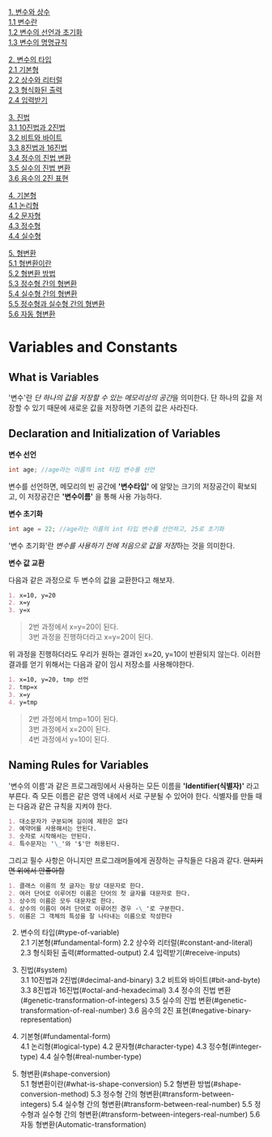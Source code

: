 [1. 변수와 상수](#variables-and-constants)               
[1.1 변수란](#what-is-variables)          
[1.2 변수의 선언과 초기화](#declaration-and-initialization-of-variables)        
[1.3 변수의 명명규칙](#naming-rules-for-variables)

[2. 변수의 타입](#type-of-variable)               
[2.1 기본형](#fundamental-form)           
[2.2 상수와 리터럴](#constant-and-literal)             
[2.3 형식화된 출력](#formatted-output)             
[2.4 입력받기](#receive-inputs)            

[3. 진법](#system)               
[3.1 10진법과 2진법](#decimal-and-binary)        
[3.2 비트와 바이트](#bit-and-byte)              
[3.3 8진법과 16진법](#octal-and-hexadecimal)            
[3.4 정수의 진법 변환](#genetic-transformation-of-integers)            
[3.5 실수의 진법 변환](#genetic-transformation-of-real-number)             
[3.6 음수의 2진 표현](#negative-binary-representation)                

[4. 기본형](#fundamental-form)               
[4.1 논리형](#logical-type)            
[4.2 문자형](#character-type)             
[4.3 정수형](#integer-type)                 
[4.4 실수형](#real-number-type)                

[5. 형변환](#shape-conversion)              
[5.1 형변환이란](#what-is-shape-conversion)             
[5.2 형변환 방법](#shape-conversion-method)           
[5.3 정수형 간의 형변환](#transform-between-integers)            
[5.4 실수형 간의 형변환](#transform-between-real-number)               
[5.5 정수형과 실수형 간의 형변환](#transform-between-integers-real-number)               
[5.6 자동 형변환](Automatic-transformation)           

# Variables and Constants

## What is Variables

'변수'란 *단 하나의 값을 저장할 수 있는 메모리상의 공간*을 의미한다. 단 하나의 값을 저장할 수 있기 때문에 새로운 값을 저장하면 기존의 값은 사라진다.

## Declaration and Initialization of Variables

**변수 선언**
```Java
int age; //age라는 이름의 int 타입 변수를 선언
```

변수를 선언하면, 메모리의 빈 공간에 **'변수타입'** 에 알맞는 크기의 저장공간이 확보되고, 이 저장공간은 **'변수이름'** 을 통해 사용 가능하다.

**변수 초기화**
```Java
int age = 22; //age라는 이름의 int 타입 변수를 선언하고, 25로 초기화
```

'변수 초기화'란 *변수를 사용하기 전에 처음으로 값을 저장*하는 것을 의미한다. 

**변수 값 교환**

다음과 같은 과정으로 두 변수의 값을 교환한다고 해보자.

```markdown
1. x=10, y=20
2. x=y
3. y=x
```

> 2번 과정에서 x=y=20이 된다.          
  3번 과정을 진행하더라고 x=y=20이 된다.       
  
위 과정을 진행하더라도 우리가 원하는 결과인 x=20, y=10이 반환되지 않는다. 이러한 결과를 얻기 위해서는 다음과 같이 임시 저장소를 사용해야한다.
```markdown
1. x=10, y=20, tmp 선언
2. tmp=x
3. x=y
4. y=tmp
```

> 2번 과정에서 tmp=10이 된다.            
  3번 과정에서 x=20이 된다.            
  4번 과정에서 y=10이 된다.       

## Naming Rules for Variables

'변수의 이름'과 같은 프로그래밍에서 사용하는 모든 이름을 **'Identifier(식별자)'** 라고 부른다. 즉 모든 이름은 같은 영역 내에서 서로 구분될 수 있어야 한다. 식별자를 만들 때는 다음과 같은 규칙을 지켜야 한다.
```markdown
1. 대소문자가 구분되며 길이에 제한은 없다
2. 예약어를 사용해서는 안된다.
3. 숫자로 시작해서는 안된다.
4. 특수문자는 '\_'와 '$'만 허용된다.
```

그리고 필수 사항은 아니지만 프로그래머들에게 권장하는 규칙들은 다음과 같다. ~~안지키면 위에서 안좋아함~~
```markdown
1. 클래스 이름의 첫 글자는 항상 대문자로 한다.
2. 여러 단어로 이루어진 이름은 단어의 첫 글자를 대문자로 한다.
3. 상수의 이름은 모두 대문자로 한다.
4. 상수의 이름이 여러 단어로 이루어진 경우 -\_'로 구분한다.
5. 이름은 그 객체의 특성을 잘 나타내는 이름으로 작성한다 
```

2. 변수의 타입(#type-of-variable)               
2.1 기본형(#fundamental-form)
2.2 상수와 리터럴(#constant-and-literal)
2.3 형식화된 출력(#formatted-output)
2.4 입력받기(#receive-inputs)

3. 진법(#system)               
3.1 10진법과 2진법(#decimal-and-binary)
3.2 비트와 바이트(#bit-and-byte)
3.3 8진법과 16진법(#octal-and-hexadecimal)
3.4 정수의 진법 변환(#genetic-transformation-of-integers)
3.5 실수의 진법 변환(#genetic-transformation-of-real-number)
3.6 음수의 2진 표현(#negative-binary-representation)

4. 기본형(#fundamental-form)               
4.1 논리형(#logical-type)
4.2 문자형(#character-type)
4.3 정수형(#integer-type)
4.4 실수형(#real-number-type)

5. 형변환(#shape-conversion)              
5.1 형변환이란(#what-is-shape-conversion)
5.2 형변환 방법(#shape-conversion-method)
5.3 정수형 간의 형변환(#transform-between-integers)
5.4 실수형 간의 형변환(#transform-between-real-number)
5.5 정수형과 실수형 간의 형변환(#transform-between-integers-real-number)
5.6 자동 형변환(Automatic-transformation)










